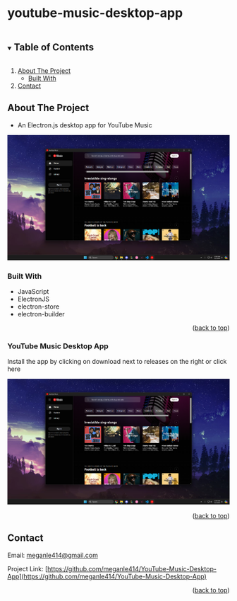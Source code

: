 # youtube-music-desktop-app
<!-- TABLE OF CONTENTS -->
<details open="open">
  <summary><h2 style="display: inline-block">Table of Contents</h2></summary>
  <ol>
    <li>
      <a href="#about-the-project">About The Project</a>
      <ul>
        <li><a href="#built-with">Built With</a></li>
      </ul>
    </li>
    <li><a href="#contact">Contact</a></li>
  </ol>
</details>

<!-- ABOUT THE PROJECT -->
## About The Project

* An Electron.js desktop app for YouTube Music

<img src="images/default.png">

### Built With

* JavaScript
* ElectronJS
* electron-store
* electron-builder

<p align="right">(<a href="#youtube-music-desktop-app">back to top</a>)</p>

### YouTube Music Desktop App

Install the app by clicking on download next to releases on the right or click here

![Screenshot](https://github.com/meganle414/YouTube-Music-Desktop-App/blob/main/images/default.png?raw=true)


<p align="right">(<a href="#youtube-music-desktop-app">back to top</a>)</p>

<!-- CONTACT -->
## Contact

Email: meganle414@gmail.com

Project Link: [https://github.com/meganle414/YouTube-Music-Desktop-App](https://github.com/meganle414/YouTube-Music-Desktop-App)

[linkedin-url]: https://linkedin.com/in/meganle414/

<p align="right">(<a href="#youtube-music-desktop-app">back to top</a>)</p>